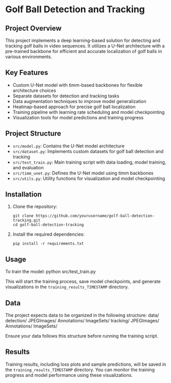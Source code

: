 # Golf Ball Detection and Tracking

## Project Overview

This project implements a deep learning-based solution for detecting and tracking golf balls in video sequences. It utilizes a U-Net architecture with a pre-trained backbone for efficient and accurate localization of golf balls in various environments.

## Key Features

- Custom U-Net model with timm-based backbones for flexible architecture choices
- Separate datasets for detection and tracking tasks
- Data augmentation techniques to improve model generalization
- Heatmap-based approach for precise golf ball localization
- Training pipeline with learning rate scheduling and model checkpointing
- Visualization tools for model predictions and training progress

## Project Structure

- `src/model.py`: Contains the U-Net model architecture
- `src/dataset.py`: Implements custom datasets for golf ball detection and tracking
- `src/test_train.py`: Main training script with data loading, model training, and evaluation
- `src/timm_unet.py`: Defines the U-Net model using timm backbones
- `src/utils.py`: Utility functions for visualization and model checkpointing

## Installation

1. Clone the repository:
   ```
   git clone https://github.com/yourusername/golf-ball-detection-tracking.git
   cd golf-ball-detection-tracking
   ```

2. Install the required dependencies:
   ```
   pip install -r requirements.txt
   ```

## Usage

To train the model:
python src/test_train.py

This will start the training process, save model checkpoints, and generate visualizations in the `training_results_TIMESTAMP` directory.

## Data

The project expects data to be organized in the following structure:
data/
  detection/
    JPEGImages/
    Annotations/
    ImageSets/
  tracking/
    JPEGImages/
    Annotations/
    ImageSets/

Ensure your data follows this structure before running the training script.

## Results

Training results, including loss plots and sample predictions, will be saved in the `training_results_TIMESTAMP` directory. You can monitor the training progress and model performance using these visualizations.
